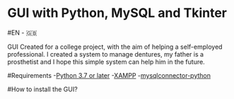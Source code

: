 # GUI with Python, MySQL and Tkinter

#EN - :uk:

GUI Created for a college project, with the aim of helping a self-employed professional. I created a system to manage dentures, my father is a prosthetist and I hope this simple system can help him in the future.

#Requirements
 -[Python 3.7 or later](https://www.python.org/downloads/)
 -[XAMPP](https://www.apachefriends.org/pt_br/download.html)
 -[mysqlconnector-python](https://dev.mysql.com/downloads/connector/python/)
 

#How to install the GUI?

